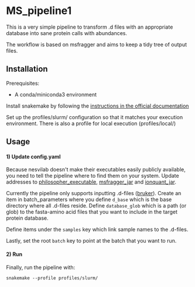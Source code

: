 # MS_pipeline1



This is a very simple pipeline to transform .d files with an appropriate database into sane protein calls with abundances.


The workflow is based on msfragger and aims to keep a tidy tree of output files.


## Installation

Prerequisites: 
  -  A conda/miniconda3 environment


Install snakemake by following the [instructions in the official documentation](https://snakemake.readthedocs.io/en/stable/getting_started/installation.html)

Set up the profiles/slurm/ configuration so that it matches your execution environment. There is also a profile for local execution (profiles/local/)


## Usage

#### 1) Update config.yaml
Because nesvilab doesn't make their executables easily publicly available, you need to tell the pipeline where to find them on your system. Update addresses to [philosopher_executable](https://github.com/nesvilab/philosopher/releases/latest), [msfragger_jar](https://github.com/Nesvilab/MSFragger/wiki/Preparing-MSFragger#Downloading-MSFragger) and [ionquant_jar](https://github.com/Nesvilab/IonQuant#download). 


Currently the pipeline only supports inputting .d-files ([bruker](https://en.wikipedia.org/wiki/Mass_spectrometry_data_format#Proprietary_formats)). Create an item in batch_parameters where you define `d_base` which is the base directory where all .d-files reside. Define `database_glob` which is a path (or glob) to the fasta-amino acid files that you want to include in the target protein database.

Define items under the `samples` key which link sample names to the .d-files.

Lastly, set the root `batch` key to point at the batch that you want to run.

#### 2) Run

Finally, run the pipeline with:
```
snakemake --profile profiles/slurm/ 
```






